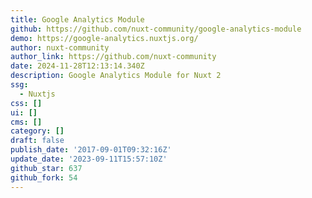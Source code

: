 ```yaml
---
title: Google Analytics Module
github: https://github.com/nuxt-community/google-analytics-module
demo: https://google-analytics.nuxtjs.org/
author: nuxt-community
author_link: https://github.com/nuxt-community
date: 2024-11-28T12:13:14.340Z
description: Google Analytics Module for Nuxt 2
ssg:
  - Nuxtjs
css: []
ui: []
cms: []
category: []
draft: false
publish_date: '2017-09-01T09:32:16Z'
update_date: '2023-09-11T15:57:10Z'
github_star: 637
github_fork: 54
---
```


